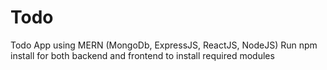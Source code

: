 # Todo
Todo App using MERN (MongoDb, ExpressJS, ReactJS, NodeJS)
Run npm install for both backend and frontend to install required modules
